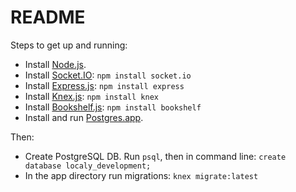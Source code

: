 # README #

Steps to get up and running:

*   Install [Node.js](http://nodejs.org/download).
*   Install [Socket.IO](http://socket.io/): `npm install socket.io`
*   Install [Express.js](http://expressjs.com/): `npm install express`
*   Install [Knex.js](http://knexjs.org/): `npm install knex`
*   Install [Bookshelf.js](http://bookshelfjs.org/): `npm install bookshelf`
*   Install and run [Postgres.app](http://postgresapp.com/).

Then:

*   Create PostgreSQL DB. Run `psql`, then in command line: `create database localy_development;`
*   In the app directory run migrations: `knex migrate:latest`